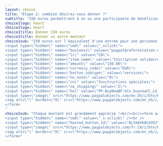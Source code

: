 ```yaml
---
layout: choice
title: "Étape 2: combien désirez-vous donner ?"
subtitle: "150 euros permettront à un ou une participante de bénéficier d'une entrée au sommet Terre des jeune. En achetant un billet solidaire, vous ferez du sommet Terre des jeunes un succès même si vous ne pouvez pas y aller!<br/><br/><strong>Pour obtenir de l'aide pour faire un don, ou pour obtenir notre information pour transfert bancaire, <a href=\"http://terredesjeunes.org/contact?edit[subject]=Aide%20pour%20faire%20un%20don%20au%20sommet%20Terre%20des%20jeunes&edit[message]=J'aimerais%20de%20l'aide%20pour%20faire%20un%20don%20au%20Sommet%20Terre%20des%20jeunes%20SVP.\">contactez-nous !</a></strong>"
choice1logo: heart
choice2logo: heart
choice1title: Donner 150 euros
choice2title: Donner un autre montant
choice1sub: "150 euros est l'équivalent d'une entrée pour une personne.<br/><br/><form action=\"https://www.paypal.com/cgi-bin/webscr\" method=\"post\" target=\"_top\">
<input type=\"hidden\" name=\"cmd\" value=\"_xclick\">
<input type=\"hidden\" name=\"business\" value=\"paypal@reforestation.net\">
<input type=\"hidden\" name=\"lc\" value=\"CA\">
<input type=\"hidden\" name=\"item_name\" value=\"Inscription solidaire\">
<input type=\"hidden\" name=\"amount\" value=\"150.00\">
<input type=\"hidden\" name=\"currency_code\" value=\"EUR\">
<input type=\"hidden\" name=\"button_subtype\" value=\"services\">
<input type=\"hidden\" name=\"no_note\" value=\"0\">
<input type=\"hidden\" name=\"cn\" value=\"Insctructions spéciales\">
<input type=\"hidden\" name=\"no_shipping\" value=\"2\">
<input type=\"hidden\" name=\"bn\" value=\"PP-BuyNowBF:btn_buynowCC_LG.gif:NonHosted\">
<input type=\"image\" src=\"https://www.paypalobjects.com/en_US/i/btn/btn_buynowCC_LG.gif\" border=\"0\" name=\"submit\" alt=\"PayPal - The safer, easier way to pay online!\">
<img alt=\"\" border=\"0\" src=\"https://www.paypalobjects.com/en_US/i/scr/pixel.gif\" width=\"1\" height=\"1\">
</form>
"
choice2sub: "Chaque montant est grandement apprécié !<br/><br/><form action=\"https://www.paypal.com/cgi-bin/webscr\" method=\"post\">
<input type=\"hidden\" name=\"cmd\" value=\"_s-xclick\" /><br />
<input type=\"hidden\" name=\"hosted_button_id\" value=\"BL5XAV68C439J\" /><br />
<input type=\"image\" src=\"https://www.paypalobjects.com/fr_CA/i/btn/btn_donateCC_LG.gif\" border=\"0\" name=\"submit\" alt=\"PayPal - la solution de paiement en ligne la plus simple et la plus sécurisée !\" /><br />
<img alt=\"\" border=\"0\" src=\"https://www.paypalobjects.com/en_US/i/scr/pixel.gif\" width=\"1\" height=\"1\" /><br />
</form>"
---
```



